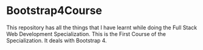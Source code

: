 # Bootstrap4Course
This repository has all the things that I have learnt while doing the Full Stack Web Development Specialization. This is the First Course  of the Specialization. It deals with Bootstrap 4.
